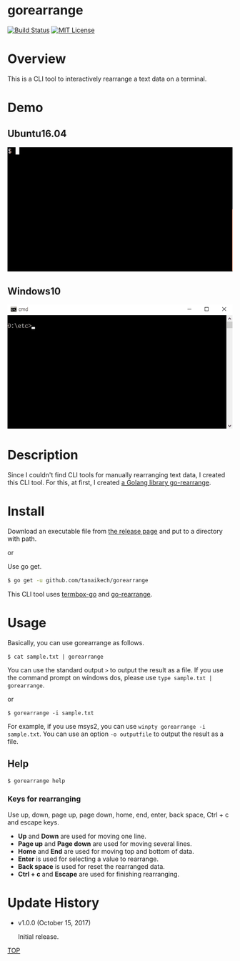 gorearrange
=====

[![Build Status](https://travis-ci.org/tanaikech/gorearrange.svg?branch=master)](https://travis-ci.org/tanaikech/gorearrange)
[![MIT License](http://img.shields.io/badge/license-MIT-blue.svg?style=flat)](LICENCE)

<a name="TOP"></a>
# Overview
This is a CLI tool to interactively rearrange a text data on a terminal.

# Demo
## Ubuntu16.04
![](images/demo_ubuntu.gif)

## Windows10
![](images/demo_windows.gif)

# Description
Since I couldn't find CLI tools for manually rearranging text data, I created this CLI tool. For this, at first, I created [a Golang library go-rearrange](https://github.com/tanaikech/go-rearrange/).

# Install
Download an executable file from [the release page](https://github.com/tanaikech/gorearrange/releases) and put to a directory with path.

or

Use go get.

~~~bash
$ go get -u github.com/tanaikech/gorearrange
~~~

This CLI tool uses [termbox-go](https://github.com/nsf/termbox-go) and [go-rearrange](https://github.com/tanaikech/go-rearrange/).

# Usage
Basically, you can use gorearrange as follows.

~~~
$ cat sample.txt | gorearrange
~~~

You can use the standard output ``>`` to output the result as a file. If you use the command prompt on windows dos, please use ``type sample.txt | gorearrange``.

or

~~~
$ gorearrange -i sample.txt
~~~

For example, if you use msys2, you can use ``winpty gorearrange -i sample.txt``. You can use an option ``-o outputfile`` to output the result as a file.

## Help
~~~
$ gorearrange help
~~~

### Keys for rearranging
Use up, down, page up, page down, home, end, enter, back space, Ctrl + c and escape keys.

- **Up** and **Down** are used for moving one line.
- **Page up** and **Page down** are used for moving several lines.
- **Home** and **End** are used for moving top and bottom of data.
- **Enter** is used for selecting a value to rearrange.
- **Back space** is used for reset the rearranged data.
- **Ctrl + c** and **Escape** are used for finishing rearranging.

<a name="Update_History"></a>
# Update History
* v1.0.0 (October 15, 2017)

    Initial release.

[TOP](#TOP)
